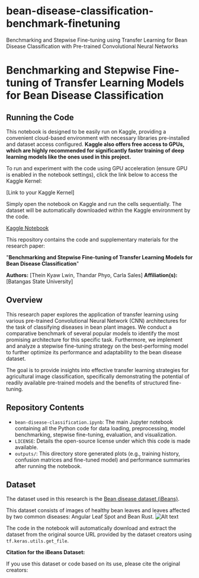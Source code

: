 # bean-disease-classification-benchmark-finetuning
Benchmarking and Stepwise Fine-tuning using Transfer Learning for Bean Disease Classification with Pre-trained Convolutional Neural Networks
# Benchmarking and Stepwise Fine-tuning of Transfer Learning Models for Bean Disease Classification

## Running the Code

This notebook is designed to be easily run on Kaggle, providing a convenient cloud-based environment with necessary libraries pre-installed and dataset access configured. **Kaggle also offers free access to GPUs, which are highly recommended for significantly faster training of deep learning models like the ones used in this project.**

To run and experiment with the code using GPU acceleration (ensure GPU is enabled in the notebook settings), click the link below to access the Kaggle Kernel:

[Link to your Kaggle Kernel]

Simply open the notebook on Kaggle and run the cells sequentially. The dataset will be automatically downloaded within the Kaggle environment by the code.

[Kaggle Notebook](https://www.kaggle.com/code/theinkyawlwin/bean-disease-classification)

This repository contains the code and supplementary materials for the research paper:

"**Benchmarking and Stepwise Fine-tuning of Transfer Learning Models for Bean Disease Classification**"

**Authors:** [Thein Kyaw Lwin, Thandar Phyo, Carla Sales]
**Affiliation(s):** [Batangas State University]

## Overview

This research paper explores the application of transfer learning using various pre-trained Convolutional Neural Network (CNN) architectures for the task of classifying diseases in bean plant images. We conduct a comparative benchmark of several popular models to identify the most promising architecture for this specific task. Furthermore, we implement and analyze a stepwise fine-tuning strategy on the best-performing model to further optimize its performance and adaptability to the bean disease dataset.

The goal is to provide insights into effective transfer learning strategies for agricultural image classification, specifically demonstrating the potential of readily available pre-trained models and the benefits of structured fine-tuning.

## Repository Contents

*   `bean-disease-classification.ipynb`: The main Jupyter notebook containing all the Python code for data loading, preprocessing, model benchmarking, stepwise fine-tuning, evaluation, and visualization.
*   `LICENSE`: Details the open-source license under which this code is made available.
*   `outputs/`: This directory store generated plots (e.g., training history, confusion matrices and fine-tuned model) and performance summaries after running the notebook.

## Dataset

The dataset used in this research is the [Bean disease dataset (iBeans)](https://github.com/AI-Lab-Makerere/ibean).

This dataset consists of images of healthy bean leaves and leaves affected by two common diseases: Angular Leaf Spot and Bean Rust.
![Alt text]([https://assets.digitalocean.com/articles/alligator/boo.svg](https://github.com/tklwin/bean-disease-classification-benchmark-finetuning/blob/f9f190e18d08c91b5c3c4e7f8c7b5d29cb2dc67e/for%20readme/dataset.jpeg) "a title")


The code in the notebook will automatically download and extract the dataset from the original source URL provided by the dataset creators using `tf.keras.utils.get_file`.

**Citation for the iBeans Dataset:**

If you use this dataset or code based on its use, please cite the original creators:
